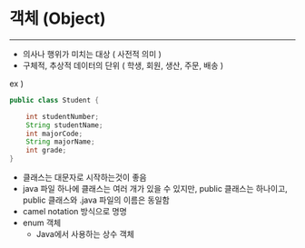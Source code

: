 # 객체 (Object)

---

- 의사나 행위가 미치는 대상 ( 사전적 의미 )
- 구체적, 추상적 데이터의 단위 ( 학생, 회원, 생산, 주문, 배송 )

ex )

```java
public class Student {

	int studentNumber;
	String studentName;
	int majorCode;
	String majorName;
	int grade;
}
```
- 클래스는 대문자로 시작하는것이 좋음
- java 파일 하나에 클래스는 여러 개가 있을 수 있지만, public 클래스는 하나이고, public 클래스와 .java 파일의 이름은 동일함
- camel notation 방식으로 명명
- enum 객체
    - Java에서 사용하는 상수 객체